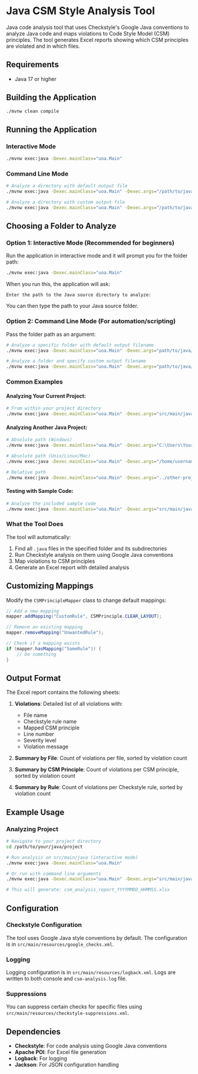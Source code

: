 # Java CSM Style Analysis Tool

Java code analysis tool that uses Checkstyle's Google Java conventions to analyze Java code and maps violations to Code Style Model (CSM) principles. The tool generates Excel reports showing which CSM principles are violated and in which files.

## Requirements

- Java 17 or higher

## Building the Application

```bash
./mvnw clean compile
```

## Running the Application

### Interactive Mode

```bash
./mvnw exec:java -Dexec.mainClass="uoa.Main"
```

### Command Line Mode

```bash
# Analyze a directory with default output file
./mvnw exec:java -Dexec.mainClass="uoa.Main" -Dexec.args="/path/to/java/source"

# Analyze a directory with custom output file
./mvnw exec:java -Dexec.mainClass="uoa.Main" -Dexec.args="/path/to/java/source custom_report.xlsx"
```

## Choosing a Folder to Analyze

### Option 1: Interactive Mode (Recommended for beginners)

Run the application in interactive mode and it will prompt you for the folder path:

```bash
./mvnw exec:java -Dexec.mainClass="uoa.Main"
```

When you run this, the application will ask:

```
Enter the path to the Java source directory to analyze:
```

You can then type the path to your Java source folder.

### Option 2: Command Line Mode (For automation/scripting)

Pass the folder path as an argument:

```bash
# Analyze a specific folder with default output filename
./mvnw exec:java -Dexec.mainClass="uoa.Main" -Dexec.args="path/to/java/source"

# Analyze a folder and specify custom output filename
./mvnw exec:java -Dexec.mainClass="uoa.Main" -Dexec.args="path/to/java/source my_report.xlsx"
```

### Common Examples

#### Analyzing Your Current Project:

```bash
# From within your project directory
./mvnw exec:java -Dexec.mainClass="uoa.Main" -Dexec.args="src/main/java"
```

#### Analyzing Another Java Project:

```bash
# Absolute path (Windows)
./mvnw exec:java -Dexec.mainClass="uoa.Main" -Dexec.args="C:\Users\YourName\Documents\SomeJavaProject\src\main\java"

# Absolute path (Unix/Linux/Mac)
./mvnw exec:java -Dexec.mainClass="uoa.Main" -Dexec.args="/home/username/projects/SomeJavaProject/src/main/java"

# Relative path
./mvnw exec:java -Dexec.mainClass="uoa.Main" -Dexec.args="../other-project/src/main/java"
```

#### Testing with Sample Code:

```bash
# Analyze the included sample code
./mvnw exec:java -Dexec.mainClass="uoa.Main" -Dexec.args="src/main/java/uoa/sample"
```

### What the Tool Does

The tool will automatically:

1. Find all `.java` files in the specified folder and its subdirectories
2. Run Checkstyle analysis on them using Google Java conventions
3. Map violations to CSM principles
4. Generate an Excel report with detailed analysis

## Customizing Mappings

Modify the `CSMPrincipleMapper` class to change default mappings:

```java
// Add a new mapping
mapper.addMapping("CustomRule", CSMPrinciple.CLEAR_LAYOUT);

// Remove an existing mapping
mapper.removeMapping("UnwantedRule");

// Check if a mapping exists
if (mapper.hasMapping("SomeRule")) {
    // Do something
}
```

## Output Format

The Excel report contains the following sheets:

1. **Violations**: Detailed list of all violations with:

   - File name
   - Checkstyle rule name
   - Mapped CSM principle
   - Line number
   - Severity level
   - Violation message

2. **Summary by File**: Count of violations per file, sorted by violation count

3. **Summary by CSM Principle**: Count of violations per CSM principle, sorted by violation count

4. **Summary by Rule**: Count of violations per Checkstyle rule, sorted by violation count

## Example Usage

### Analyzing Project

```bash
# Navigate to your project directory
cd /path/to/your/java/project

# Run analysis on src/main/java (interactive mode)
./mvnw exec:java -Dexec.mainClass="uoa.Main"

# Or run with command line arguments
./mvnw exec:java -Dexec.mainClass="uoa.Main" -Dexec.args="src/main/java"

# This will generate: csm_analysis_report_YYYYMMDD_HHMMSS.xlsx
```

## Configuration

### Checkstyle Configuration

The tool uses Google Java style conventions by default. The configuration is in `src/main/resources/google_checks.xml`.

### Logging

Logging configuration is in `src/main/resources/logback.xml`. Logs are written to both console and `csm-analysis.log` file.

### Suppressions

You can suppress certain checks for specific files using `src/main/resources/checkstyle-suppressions.xml`.

## Dependencies

- **Checkstyle**: For code analysis using Google Java conventions
- **Apache POI**: For Excel file generation
- **Logback**: For logging
- **Jackson**: For JSON configuration handling

